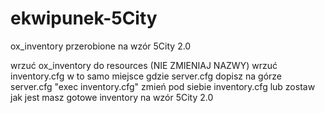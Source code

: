 # ekwipunek-5City
ox_inventory przerobione na wzór 5City 2.0

wrzuć ox_inventory do resources (NIE ZMIENIAJ NAZWY)
wrzuć inventory.cfg w to samo miejsce gdzie server.cfg
dopisz na górze server.cfg "exec inventory.cfg"
zmień pod siebie inventory.cfg lub zostaw jak jest
masz gotowe inventory na wzór 5City 2.0
